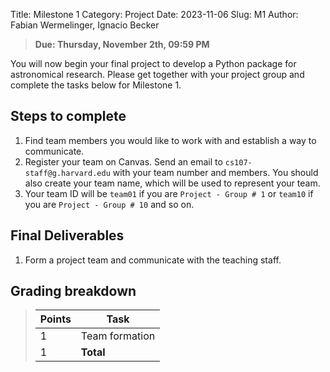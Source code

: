 Title:  Milestone 1
Category: Project
Date: 2023-11-06
Slug: M1
Author: Fabian Wermelinger, Ignacio Becker

> **Due: Thursday, November 2th, 09:59 PM**

You will now begin your final project to develop a Python package for astronomical research. Please get together with your project group and complete the tasks below for Milestone 1.

## Steps to complete

1. Find team members you would like to work with and establish a way to communicate.
2. Register your team on Canvas. Send an email to `cs107-staff@g.harvard.edu` with your team number and members. You should also create your team name, which will be used to represent your team.
3. Your team ID will be `team01` if you are `Project - Group # 1` or `team10` if you are `Project - Group # 10` and so on.


## Final Deliverables

1. Form a project team and communicate with the teaching staff.

## Grading breakdown

> | **Points** | **Task**                        |
> |------------|---------------------------------|
> | 1          | Team formation                  |
> | 1          | **Total**                       |
